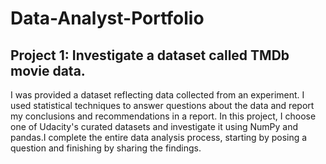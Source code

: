 # Data-Analyst-Portfolio

## Project 1: Investigate a dataset called TMDb movie data.
I was provided a dataset reflecting data collected from an experiment. I used statistical techniques to answer questions about the data and report my conclusions and recommendations in a report. In this project, I choose one of Udacity's curated datasets and investigate it using NumPy and pandas.I complete the entire data analysis process, starting by posing a question and finishing by sharing the findings.
